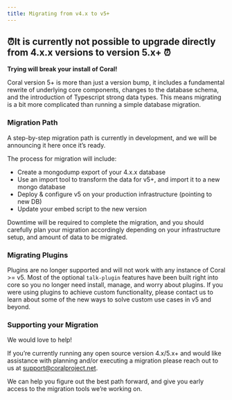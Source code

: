 ```yaml
---
title: Migrating from v4.x to v5+
---
```


## **⏰It is currently not possible to upgrade directly from 4.x.x versions to version 5.x**+ ⏰

**Trying will break your install of Coral!**

Coral version 5+ is more than just a version bump, it includes a fundamental rewrite of underlying core components, changes to the database schema, and the introduction of Typescript strong data types. This means migrating is a bit more complicated than running a simple database migration.

### Migration Path

A step-by-step migration path is currently in development, and we will be announcing it here once it’s ready.

The process for migration will include:

- Create a mongodump export of your 4.x.x database
- Use an import tool to transform the data for v5+, and import it to a new mongo database
- Deploy & configure v5 on your production infrastructure (pointing to new DB)
- Update your embed script to the new version

Downtime will be required to complete the migration, and you should carefully plan your migration accordingly depending on your infrastructure setup, and amount of data to be migrated.

### Migrating Plugins

Plugins are no longer supported and will not work with any instance of Coral >= v5. Most of the optional `talk-plugin` features have been built right into core so you no longer need install, manage, and worry about plugins. If you were using plugins to achieve custom functionality, please contact us to learn about some of the new ways to solve custom use cases in v5 and beyond.

### Supporting your Migration

We would love to help!

If you’re currently running any open source version 4.x/5.x+ and would like
assistance with planning and/or executing a migration please reach out to us at
support@coralproject.net.

We can help you figure out the best path forward, and give you early access to
the migration tools we’re working on.
